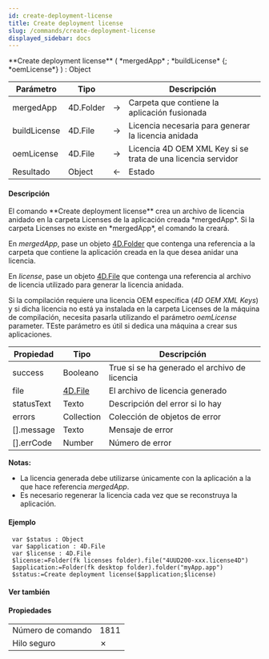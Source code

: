 ```yaml
---
id: create-deployment-license
title: Create deployment license
slug: /commands/create-deployment-license
displayed_sidebar: docs
---
```


<!--REF #_command_.Create deployment license.Syntax-->**Create deployment license** ( *mergedApp* ; *buildLicense* {; *oemLicense*} ) : Object<!-- END REF-->
<!--REF #_command_.Create deployment license.Params-->
| Parámetro | Tipo |  | Descripción |
| --- | --- | --- | --- |
| mergedApp | 4D.Folder | &#8594;  | Carpeta que contiene la aplicación fusionada |
| buildLicense | 4D.File | &#8594;  | Licencia necesaria para generar la licencia anidada |
| oemLicense | 4D.File | &#8594;  | Licencia 4D OEM XML Key si se trata de una licencia servidor |
| Resultado | Object | &#8592; | Estado |

<!-- END REF-->

#### Descripción 

<!--REF #_command_.Create deployment license.Summary-->El comando **Create deployment license** crea un archivo de licencia anidado en la carpeta Licenses de la aplicación creada *mergedApp*.<!-- END REF--> Si la carpeta Licenses no existe en *mergedApp*, el comando la creará.

En *mergedApp*, pase un objeto [4D.Folder](https://developer.4d.com/docs/API/FolderClass) que contenga una referencia a la carpeta que contiene la aplicación creada en la que desea anidar una licencia.

En *license*, pase un objeto [4D.File](https://developer.4d.com/docs/API/FileClass) que contenga una referencia al archivo de licencia utilizado para generar la licencia anidada.  
  
Si la compilación requiere una licencia OEM específica (*4D OEM XML Keys*) y si dicha licencia no está ya instalada en la carpeta Licenses de la máquina de compilación, necesita pasarla utilizando el parámetro *oemLicense* parameter. TEste parámetro es útil si dedica una máquina a crear sus aplicaciones.

| **Propiedad** | **Tipo**                                               | **Descripción**                               |
| ------------- | ------------------------------------------------------ | --------------------------------------------- |
| success       | Booleano                                               | True si se ha generado el archivo de licencia |
| file          | [4D.File](https://developer.4d.com/docs/API/FileClass) | El archivo de licencia generado               |
| statusText    | Texto                                                  | Descripción del error si lo hay               |
| errors        | Collection                                             | Colección de objetos de error                 |
| \[\].message  | Texto                                                  | Mensaje de error                              |
| \[\].errCode  | Number                                                 | Número de error                               |

**Notas:**

* La licencia generada debe utilizarse únicamente con la aplicación a la que hace referencia *mergedApp*.
* Es necesario regenerar la licencia cada vez que se reconstruya la aplicación.

#### Ejemplo 

```4d
 var $status : Object
 var $application : 4D.File
 var $license : 4D.File
 $license:=Folder(fk licenses folder).file("4UUD200-xxx.license4D")
 $application:=Folder(fk desktop folder).folder("myApp.app")
 $status:=Create deployment license($application;$license)
```

#### Ver también 

  

#### Propiedades

|  |  |
| --- | --- |
| Número de comando | 1811 |
| Hilo seguro | &cross; |


